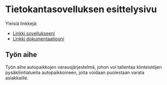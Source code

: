 # Tietokantasovelluksen esittelysivu

Yleisiä linkkejä:

* [Linkki sovellukseeni](http://pnikande.users.cs.helsinki.fi/Tietokantasovellus/)
* [Linkki dokumentaatiooni](https://github.com/perrymann/Tsoha-Bootstrap/tree/master/doc)

## Työn aihe

Työn aihe autopaikkojen varausjärjestelmä, johon voi tallentaa kiinteistöjen pysäköintialueita autopaikkoineen, joita voidaan puolestaan varata asiakkaille.
